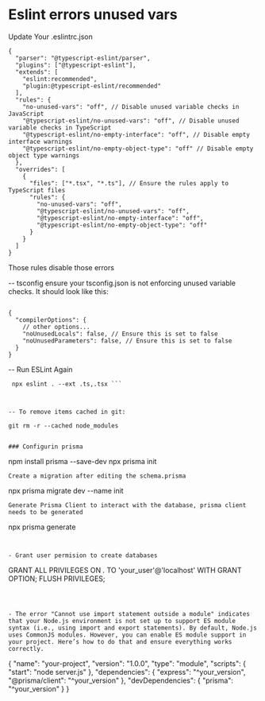 # Eslint errors unused vars

Update Your .eslintrc.json

```
{
  "parser": "@typescript-eslint/parser",
  "plugins": ["@typescript-eslint"],
  "extends": [
    "eslint:recommended",
    "plugin:@typescript-eslint/recommended"
  ],
  "rules": {
    "no-unused-vars": "off", // Disable unused variable checks in JavaScript
    "@typescript-eslint/no-unused-vars": "off", // Disable unused variable checks in TypeScript
    "@typescript-eslint/no-empty-interface": "off", // Disable empty interface warnings
    "@typescript-eslint/no-empty-object-type": "off" // Disable empty object type warnings
  },
  "overrides": [
    {
      "files": ["*.tsx", "*.ts"], // Ensure the rules apply to TypeScript files
      "rules": {
        "no-unused-vars": "off",
        "@typescript-eslint/no-unused-vars": "off",
        "@typescript-eslint/no-empty-interface": "off",
        "@typescript-eslint/no-empty-object-type": "off"
      }
    }
  ]
}

```

Those rules disable those errors

-- tsconfig
ensure your tsconfig.json is not enforcing unused variable checks. It should look like this:

```
 
{
  "compilerOptions": {
    // other options...
    "noUnusedLocals": false, // Ensure this is set to false
    "noUnusedParameters": false, // Ensure this is set to false
  }
}

```



-- Run ESLint Again

```
 npx eslint . --ext .ts,.tsx ```



-- To remove items cached in git:

git rm -r --cached node_modules


### Configurin prisma
```
npm install prisma --save-dev
npx prisma init
```
Create a migration after editing the schema.prisma
```
npx prisma migrate dev --name init

```
Generate Prisma Client to interact with the database, prisma client needs to be generated
```

npx prisma generate

```


- Grant user permision to create databases

```
GRANT ALL PRIVILEGES ON *.* TO 'your_user'@'localhost' WITH GRANT OPTION;
FLUSH PRIVILEGES;



```



- The error "Cannot use import statement outside a module" indicates that your Node.js environment is not set up to support ES module syntax (i.e., using import and export statements). By default, Node.js uses CommonJS modules. However, you can enable ES module support in your project. Here’s how to do that and ensure everything works correctly.
```

{
  "name": "your-project",
  "version": "1.0.0",
  "type": "module",
  "scripts": {
    "start": "node server.js"
  },
  "dependencies": {
    "express": "^your_version",
    "@prisma/client": "^your_version"
  },
  "devDependencies": {
    "prisma": "^your_version"
  }
}

```